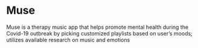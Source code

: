 # Muse
Muse is a therapy music app that helps promote mental health during the Covid-19 outbreak by picking customized playlists based on user’s moods; utilizes available research on music and emotions
